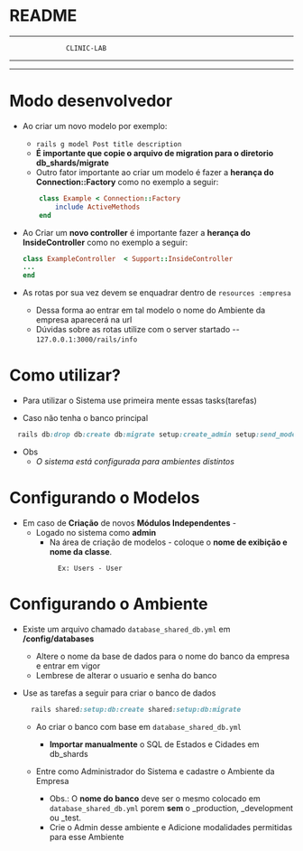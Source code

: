 # README

-------------------------------------------------
                  CLINIC-LAB
-------------------------------------------------
    
-------------------------------------------------

# Modo desenvolvedor
  * Ao criar um novo modelo por exemplo:
    * ```rails g model Post title description ```
    * **É importante que copie o arquivo de migration para o diretorio db_shards/migrate**
    * Outro fator importante ao criar um modelo é fazer a **herança do Connection::Factory** como no exemplo a seguir:

    ```ruby
        class Example < Connection::Factory
            include ActiveMethods
        end
    ```
  * Ao Criar um **novo controller** é importante fazer a **herança do InsideController** como no exemplo a seguir:

    ```ruby
    class ExampleController  < Support::InsideController
    ...
    end
    ```
  * As rotas por sua vez devem se enquadrar dentro de ```resources :empresa```
    * Dessa forma ao entrar em tal modelo o nome do Ambiente da empresa aparecerá na url
    * Dúvidas sobre as rotas utilize com o server startado -- ```127.0.0.1:3000/rails/info```

# Como utilizar?
- Para utilizar o Sistema use primeira mente essas tasks(tarefas)

* Caso não tenha o banco principal
```ruby
  rails db:drop db:create db:migrate setup:create_admin setup:send_models
```
* Obs
  * *O sistema está configurada para ambientes distintos*

# Configurando o Modelos
  * Em caso de **Criação** de novos **Módulos Independentes** -
    * Logado no sistema como **admin**
        * Na área de criação de modelos -
            coloque o **nome de exibição e nome da classe**.
          ```
            Ex: Users - User
          ```

# Configurando o Ambiente

  - Existe um arquivo chamado ```database_shared_db.yml``` em **/config/databases**
    - Altere o nome da base de dados para o nome do banco da empresa e entrar em vigor
    - Lembrese de alterar o usuario e senha do banco

- Use as tarefas a seguir para criar o banco de dados

    ```ruby
      rails shared:setup:db:create shared:setup:db:migrate
    ```

    * Ao criar o banco com base em ```database_shared_db.yml```
        *  **Importar manualmente** o SQL de Estados e Cidades em db_shards

    * Entre como Administrador do Sistema e cadastre o Ambiente da Empresa
      * Obs.: O **nome do banco** deve ser o mesmo colocado em ```database_shared_db.yml```
        porem **sem** o _production, _development ou _test.
      * Crie o Admin desse ambiente e Adicione modalidades permitidas para esse Ambiente
